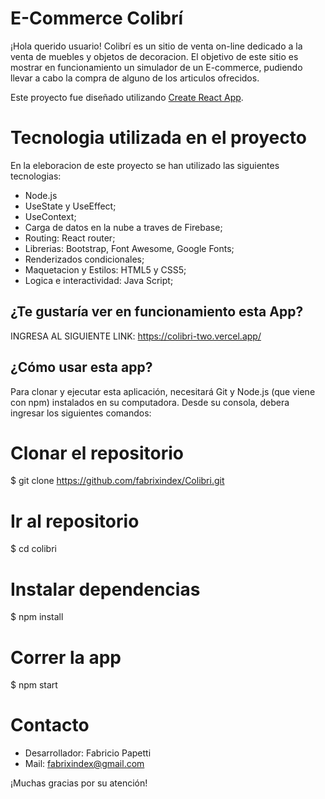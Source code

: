 # E-Commerce Colibrí

¡Hola querido usuario!
Colibrí es un sitio de venta on-line dedicado a la venta de muebles y objetos de decoracion. El objetivo de este sitio es mostrar en funcionamiento un simulador de un E-commerce, pudiendo llevar a cabo la compra de alguno de los articulos ofrecidos.

Este proyecto fue diseñado utilizando [Create React App](https://github.com/facebook/create-react-app).

# Tecnologia utilizada en el proyecto
En la eleboracion de este proyecto se han utilizado las siguientes tecnologias:
- Node.js
- UseState y UseEffect;
- UseContext;
- Carga de datos en la nube a traves de Firebase;
- Routing: React router;
- Librerias: Bootstrap, Font Awesome, Google Fonts;
- Renderizados condicionales;
- Maquetacion y Estilos:  HTML5 y CSS5;
- Logica e interactividad: Java Script;

## ¿Te gustaría ver en funcionamiento esta App?

INGRESA AL SIGUIENTE LINK: https://colibri-two.vercel.app/

## ¿Cómo usar esta app?
Para clonar y ejecutar esta aplicación, necesitará Git y Node.js (que viene con npm) instalados en su computadora. Desde su consola, debera ingresar los siguientes comandos:

# Clonar el repositorio
$ git clone https://github.com/fabrixindex/Colibri.git

# Ir al repositorio
$ cd colibri

# Instalar dependencias
$ npm install

# Correr la app
$ npm start

# Contacto

- Desarrollador: Fabricio Papetti
- Mail: fabrixindex@gmail.com


¡Muchas gracias por su atención!